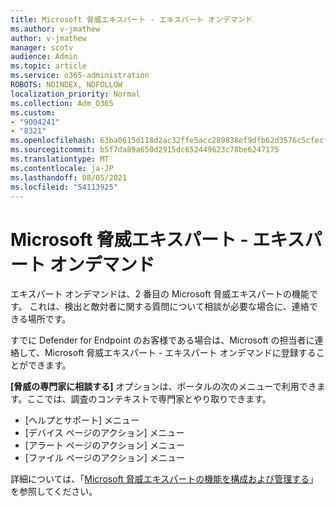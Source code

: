 ```yaml
---
title: Microsoft 脅威エキスパート - エキスパート オンデマンド
ms.author: v-jmathew
author: v-jmathew
manager: scotv
audience: Admin
ms.topic: article
ms.service: o365-administration
ROBOTS: NOINDEX, NOFOLLOW
localization_priority: Normal
ms.collection: Adm_O365
ms.custom:
- "9004241"
- "8321"
ms.openlocfilehash: 63ba0615d118d2ac32ffe5acc289838ef9dfb62d3576c5cfecf361e182060acd
ms.sourcegitcommit: b5f7da89a650d2915dc652449623c78be6247175
ms.translationtype: MT
ms.contentlocale: ja-JP
ms.lasthandoff: 08/05/2021
ms.locfileid: "54113925"
---
```

# <a name="microsoft-threat-experts---experts-on-demand"></a>Microsoft 脅威エキスパート - エキスパート オンデマンド

エキスパート オンデマンドは、2 番目の Microsoft 脅威エキスパートの機能です。 これは、検出と敵対者に関する質問について相談が必要な場合に、連絡できる場所です。

すでに Defender for Endpoint のお客様である場合は、Microsoft の担当者に連絡して、Microsoft 脅威エキスパート - エキスパート オンデマンドに登録することができます。

**[脅威の専門家に相談する]** オプションは、ポータルの次のメニューで利用できます。ここでは、調査のコンテキストで専門家とやり取りできます。

- [ヘルプとサポート] メニュー
- [デバイス ページのアクション] メニュー
- [アラート ページのアクション] メニュー
- [ファイル ページのアクション] メニュー

詳細については、「[Microsoft 脅威エキスパートの機能を構成および管理する](https://docs.microsoft.com/windows/security/threat-protection/microsoft-defender-atp/configure-microsoft-threat-experts)」を参照してください。

